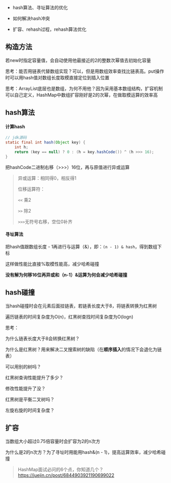 - hash算法、寻址算法的优化

- 如何解决hash冲突

- 扩容、rehash过程，rehash算法优化

 

## 构造方法

若new时指定容量值，会自动使用他最接近的2的整数次幂值去初始化容量

思考：能否用链表代替数组实现？可以，但是用数组效率查找比链表高。put操作时可以用hash值对数组长度取模直接定位到插入位置

思考：ArrayList底层也是数组，为何不用他？因为采用基本数组结构，扩容机制可以自己定义，HashMap中数组扩容刚好是2的次幂，在做取模运算的效率高







## hash算法

#### 计算hash

```java
// jdk源码
static final int hash(Object key) {
    int h;
    return (key == null) ? 0 : (h = key.hashCode()) ^ (h >>> 16);
}
```

把hashCode二进制右移（>>>）16位，再与原值进行异或运算

> 异或运算：相同得0，相反得1
>
> 位移运算符：
>
> ```<<``` 乘2
>
> ```>>``` 除2
>
> ```>>>```无符号右移，空位0补齐



#### 寻址算法

把hash值跟数组长度 - 1再进行与运算（&），即：```(n - 1) & hash```，得到数组下标

这样做性能比直接%取模性能高，减少哈希碰撞



**没有解为何移16位再异或和（n-1）&运算为何会减少哈希碰撞**







## hash碰撞

当hash碰撞时会在元素后面挂链表，若链表长度大于8，将链表转换为红黑树

遍历链表的时间复杂度为O(n)，红黑树查找时间复杂度为O(logn)

思考：

为什么链表长度大于8会转换红黑树？

为什么是红黑树？用来解决二叉搜索树的缺陷（在**顺序插入**的情况下会退化为链表）

可以用别的树吗？

红黑树查询性能提升了多少？

修改性能提升了没？ 

红黑树是平衡二叉树吗？

左旋右旋的时间复杂度？





## 扩容

当数组大小超过0.75倍容量时会扩容为2的n次方

为什么是2的n次方？为了寻址时用能用hash&(n - 1)，提高运算效率，减少哈希碰撞





> HashMap面试必问的6个点，你知道几个？https://juejin.cn/post/6844903921190699022